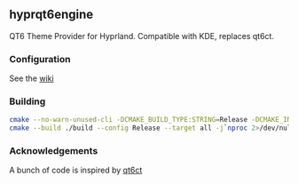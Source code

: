 ## hyprqt6engine

QT6 Theme Provider for Hyprland. Compatible with KDE, replaces qt6ct.

### Configuration

See the [wiki](https://wiki.hypr.land/Hypr-Ecosystem/hyprqt6engine/)

### Building

```sh
cmake --no-warn-unused-cli -DCMAKE_BUILD_TYPE:STRING=Release -DCMAKE_INSTALL_PREFIX:PATH=/usr -S . -B ./build
cmake --build ./build --config Release --target all -j`nproc 2>/dev/null || getconf NPROCESSORS_CONF`
```

### Acknowledgements

A bunch of code is inspired by [qt6ct](https://www.opencode.net/trialuser/qt6ct)